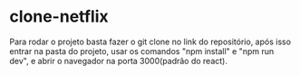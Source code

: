 # clone-netflix

Para rodar o projeto basta fazer o git clone no link do repositório, após isso entrar na pasta do projeto, usar os comandos "npm install" e "npm run dev",
e abrir o navegador na porta 3000(padrão do react).
